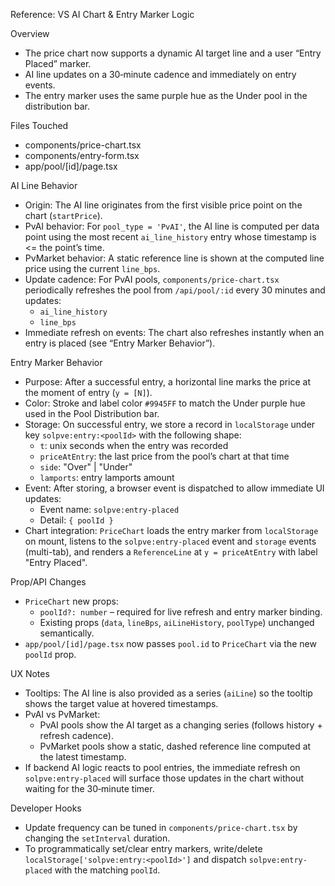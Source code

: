 Reference: VS AI Chart & Entry Marker Logic

Overview
- The price chart now supports a dynamic AI target line and a user “Entry Placed” marker.
- AI line updates on a 30‑minute cadence and immediately on entry events.
- The entry marker uses the same purple hue as the Under pool in the distribution bar.

Files Touched
- components/price-chart.tsx
- components/entry-form.tsx
- app/pool/[id]/page.tsx

AI Line Behavior
- Origin: The AI line originates from the first visible price point on the chart (`startPrice`).
- PvAI behavior: For `pool_type = 'PvAI'`, the AI line is computed per data point using the most recent `ai_line_history` entry whose timestamp is <= the point’s time.
- PvMarket behavior: A static reference line is shown at the computed line price using the current `line_bps`.
- Update cadence: For PvAI pools, `components/price-chart.tsx` periodically refreshes the pool from `/api/pool/:id` every 30 minutes and updates:
  - `ai_line_history`
  - `line_bps`
- Immediate refresh on events: The chart also refreshes instantly when an entry is placed (see “Entry Marker Behavior”).

Entry Marker Behavior
- Purpose: After a successful entry, a horizontal line marks the price at the moment of entry (`y = [N]`).
- Color: Stroke and label color `#9945FF` to match the Under purple hue used in the Pool Distribution bar.
- Storage: On successful entry, we store a record in `localStorage` under key `solpve:entry:<poolId>` with the following shape:
  - `t`: unix seconds when the entry was recorded
  - `priceAtEntry`: the last price from the pool’s chart at that time
  - `side`: "Over" | "Under"
  - `lamports`: entry lamports amount
- Event: After storing, a browser event is dispatched to allow immediate UI updates:
  - Event name: `solpve:entry-placed`
  - Detail: `{ poolId }`
- Chart integration: `PriceChart` loads the entry marker from `localStorage` on mount, listens to the `solpve:entry-placed` event and `storage` events (multi-tab), and renders a `ReferenceLine` at `y = priceAtEntry` with label "Entry Placed".

Prop/API Changes
- `PriceChart` new props:
  - `poolId?: number` – required for live refresh and entry marker binding.
  - Existing props (`data`, `lineBps`, `aiLineHistory`, `poolType`) unchanged semantically.
- `app/pool/[id]/page.tsx` now passes `pool.id` to `PriceChart` via the new `poolId` prop.

UX Notes
- Tooltips: The AI line is also provided as a series (`aiLine`) so the tooltip shows the target value at hovered timestamps.
- PvAI vs PvMarket:
  - PvAI pools show the AI target as a changing series (follows history + refresh cadence).
  - PvMarket pools show a static, dashed reference line computed at the latest timestamp.
- If backend AI logic reacts to pool entries, the immediate refresh on `solpve:entry-placed` will surface those updates in the chart without waiting for the 30‑minute timer.

Developer Hooks
- Update frequency can be tuned in `components/price-chart.tsx` by changing the `setInterval` duration.
- To programmatically set/clear entry markers, write/delete `localStorage['solpve:entry:<poolId>']` and dispatch `solpve:entry-placed` with the matching `poolId`.

